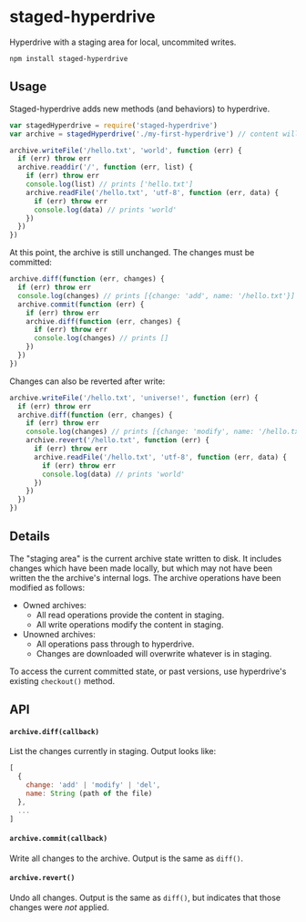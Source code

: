 # staged-hyperdrive

Hyperdrive with a staging area for local, uncommited writes.

```
npm install staged-hyperdrive
```

## Usage

Staged-hyperdrive adds new methods (and behaviors) to hyperdrive.

```js
var stagedHyperdrive = require('staged-hyperdrive')
var archive = stagedHyperdrive('./my-first-hyperdrive') // content will be stored in this folder

archive.writeFile('/hello.txt', 'world', function (err) {
  if (err) throw err
  archive.readdir('/', function (err, list) {
    if (err) throw err
    console.log(list) // prints ['hello.txt']
    archive.readFile('/hello.txt', 'utf-8', function (err, data) {
      if (err) throw err
      console.log(data) // prints 'world'
    })
  })
})
```

At this point, the archive is still unchanged. The changes must be committed:

```js
archive.diff(function (err, changes) {
  if (err) throw err
  console.log(changes) // prints [{change: 'add', name: '/hello.txt'}]
  archive.commit(function (err) {
    if (err) throw err
    archive.diff(function (err, changes) {
      if (err) throw err
      console.log(changes) // prints []
    })
  })
})
```

Changes can also be reverted after write:

```js
archive.writeFile('/hello.txt', 'universe!', function (err) {
  if (err) throw err
  archive.diff(function (err, changes) {
    if (err) throw err
    console.log(changes) // prints [{change: 'modify', name: '/hello.txt'}]
    archive.revert('/hello.txt', function (err) {
      if (err) throw err
      archive.readFile('/hello.txt', 'utf-8', function (err, data) {
        if (err) throw err
        console.log(data) // prints 'world'
      })
    })
  })
})
```

## Details

The "staging area" is the current archive state written to disk. It includes changes which have been made locally, but which may not have been written the the archive's internal logs. The archive operations have been modified as follows:

 - Owned archives:
   - All read operations provide the content in staging.
   - All write operations modify the content in staging.
 - Unowned archives:
   - All operations pass through to hyperdrive.
   - Changes are downloaded will overwrite whatever is in staging.

To access the current committed state, or past versions, use hyperdrive's existing `checkout()` method.

## API

#### `archive.diff(callback)`

List the changes currently in staging. Output looks like:

```js
[
  {
    change: 'add' | 'modify' | 'del',
    name: String (path of the file)
  },
  ...
]
```

#### `archive.commit(callback)`

Write all changes to the archive. Output is the same as `diff()`.

#### `archive.revert()`

Undo all changes.  Output is the same as `diff()`, but indicates that those changes were *not* applied.